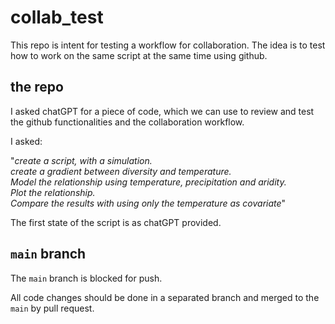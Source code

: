 # collab_test

This repo is intent for testing a workflow for collaboration. The idea is to test how to work on the same script at the same time using github. 

## the repo

I asked chatGPT for a piece of code, which we can use to review and test the github functionalities and the collaboration workflow. 

I asked: 

"*create a script, with a simulation.   
create a gradient between diversity and temperature.   
Model the relationship using temperature, precipitation and aridity.   
Plot the relationship.   
Compare the results with using only the temperature as covariate*"

The first state of the script is as chatGPT provided.

## `main` branch

The `main` branch is blocked for push. 

All code changes should be done in a separated branch and merged to the `main` by pull request. 
